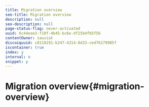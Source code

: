 ```yaml
---
title: Migration overview
seo-title: Migration overview
description: null
seo-description: null
page-status-flag: never-activated
uuid: 6c44eae3-f10f-4b45-bc6e-df25b4fb5f56
contentOwner: sauviat
discoiquuid: c8118191-b247-4314-8d33-ced76179905f
iscontainer: true
index: y
internal: n
snippet: y
---
```


# Migration overview{#migration-overview}

